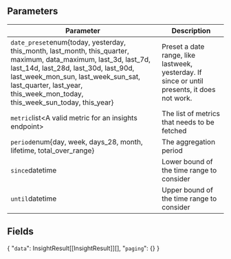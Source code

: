 ## Parameters

| Parameter                                                                                                                                                                                                                                                                                               | Description                                                                                  |
| ------------------------------------------------------------------------------------------------------------------------------------------------------------------------------------------------------------------------------------------------------------------------------------------------------- | -------------------------------------------------------------------------------------------- |
| `date_preset`enum{today, yesterday, this\_month, last\_month, this\_quarter, maximum, data\_maximum, last\_3d, last\_7d, last\_14d, last\_28d, last\_30d, last\_90d, last\_week\_mon\_sun, last\_week\_sun\_sat, last\_quarter, last\_year, this\_week\_mon\_today, this\_week\_sun\_today, this\_year} | Preset a date range, like lastweek, yesterday. If since or until presents, it does not work. |
| `metric`list\<A valid metric for an insights endpoint>                                                                                                                                                                                                                                                  | The list of metrics that needs to be fetched                                                 |
| `period`enum{day, week, days\_28, month, lifetime, total\_over\_range}                                                                                                                                                                                                                                  | The aggregation period                                                                       |
| `since`datetime                                                                                                                                                                                                                                                                                         | Lower bound of the time range to consider                                                    |
| `until`datetime                                                                                                                                                                                                                                                                                         | Upper bound of the time range to consider                                                    |

## Fields

{ "`data`":  InsightResult[[InsightResult]]\[], "`paging`": {} }